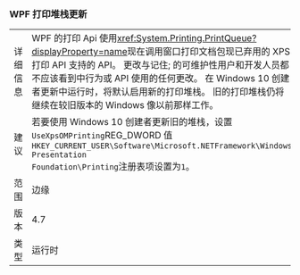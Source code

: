 ### <a name="wpf-printing-stack-update"></a>WPF 打印堆栈更新

|   |   |
|---|---|
|详细信息|WPF 的打印 Api 使用<xref:System.Printing.PrintQueue?displayProperty=name>现在调用窗口打印文档包现已弃用的 XPS 打印 API 支持的 API。 更改与记住; 的可维护性用户和开发人员都不应该看到中行为或 API 使用的任何更改。 在 Windows 10 创建者更新中运行时，将默认启用新的打印堆栈。 旧的打印堆栈仍将继续在较旧版本的 Windows 像以前那样工作。|
|建议|若要使用 Windows 10 创建者更新旧的堆栈，设置<code>UseXpsOMPrinting</code>REG_DWORD 值<code>HKEY_CURRENT_USER\Software\Microsoft\.NETFramework\Windows Presentation Foundation\Printing</code>注册表项设置为<code>1</code>。|
|范围|边缘|
|版本|4.7|
|类型|运行时|

